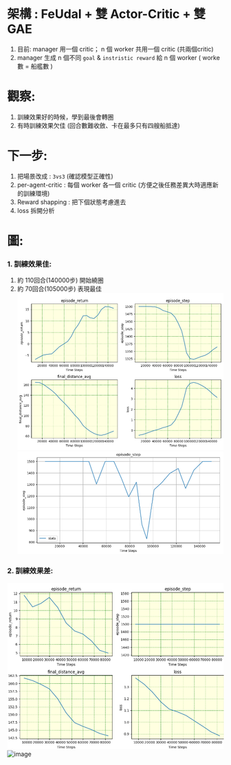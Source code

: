# 架構 : FeUdal + 雙 Actor-Critic + 雙 GAE
1. 目前: manager 用一個 critic； n 個 worker 共用一個 critic (共兩個critic)
2. manager 生成 n 個不同 `goal` & `instristic reward` 給 n 個 worker ( worke數 = 船艦數 )

# 觀察:
1. 訓練效果好的時候，學到最後會轉圈
2. 有時訓練效果欠佳 (回合數難收斂、卡在最多只有四艘船抵達)

# 下一步:
1. 把場景改成 : `3vs3` (確認模型正確性)
2. per-agent-critic : 每個 worker 各一個 critic (方便之後任務差異大時適應新的訓練環境)
3. Reward shapping : 把下個狀態考慮進去
4. loss 拆開分析

# 圖:
### 1. 訓練效果佳:
1. 約 110回合(140000步) 開始繞圈
2. 約 70回合(105000步) 表現最佳
![image](https://github.com/Yuu-Hsuan/CMO/blob/main/5vs5_new/0709_1035/graph/1.png)
![image](https://github.com/Yuu-Hsuan/CMO/blob/main/5vs5_new/0709_1035/graph/2.png)

### 2. 訓練效果差:
![image](https://github.com/Yuu-Hsuan/CMO/blob/main/5vs5_new/0709_1035/graph/3.png)
![image]()
